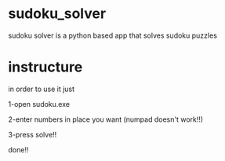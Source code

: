 # sudoku_solver
sudoku solver is a python based app that solves sudoku puzzles 
# instructure
in order to use it just 

1-open sudoku.exe

2-enter numbers in place you want (numpad doesn't work!!)

3-press solve!!

done!!
